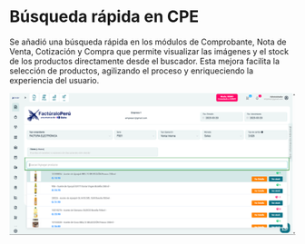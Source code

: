 # Búsqueda rápida en CPE

Se añadió una búsqueda rápida en los módulos de Comprobante, Nota de Venta, Cotización y Compra que permite visualizar las imágenes y el stock de los productos directamente desde el buscador. Esta mejora facilita la selección de productos, agilizando el proceso y enriqueciendo la experiencia del usuario.

![alt text](img/filtrar-por-imagen-stock.png)
